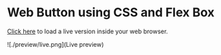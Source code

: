 # Web Button using CSS and Flex Box

[Click here](https://stackblitz.com/~/github.com/holgerflick/web.cssbutton) to load a live version inside your web browser.

![./preview/live.png](Live preview)

